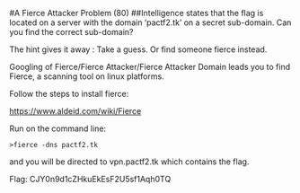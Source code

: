 #A Fierce Attacker Problem (80)
##Intelligence states that the flag is located on a server with the domain ‘pactf2.tk’ on a secret sub-domain. Can you find the correct sub-domain?

The hint gives it away : Take a guess. Or find someone fierce instead.

Googling of Fierce/Fierce Attacker/Fierce Attacker Domain leads you to find Fierce, a scanning tool on linux platforms.

Follow the steps to install fierce:

https://www.aldeid.com/wiki/Fierce

Run on the command line:

```shell
>fierce -dns pactf2.tk
```

and you will be directed to vpn.pactf2.tk which contains the flag.

Flag: CJY0n9d1cZHkuEkEsF2U5sf1Aqh0TQ
